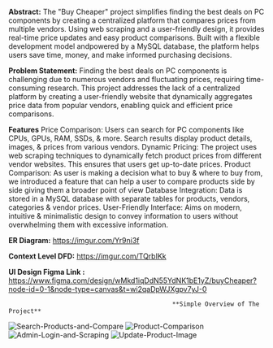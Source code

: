**Abstract:** The "Buy Cheaper" project simplifies finding the best deals on PC components by creating a centralized platform that compares prices from multiple vendors. Using web scraping and a user-friendly design, it provides real-time price updates and easy product comparisons. Built with a flexible development model andpowered by a MySQL database, the platform helps users save time, money, and make informed purchasing decisions.


**Problem Statement:** Finding the best deals on PC components is challenging due to numerous vendors and fluctuating prices, requiring time-consuming research. This project addresses the lack of a centralized platform by creating a user-friendly website that dynamically aggregates price data from popular vendors, enabling quick and efficient price comparisons.

**Features**
Price Comparison: Users can search for PC components like CPUs, GPUs, RAM, SSDs, & more. Search results display product details, images, & prices from various vendors.
Dynamic Pricing: The project uses web scraping techniques to dynamically fetch product prices from different vendor websites. This ensures that users get up-to-date prices.
Product Comparison: As user is making a decision what to buy & where to buy from, we introduced a feature that can help a user to compare products side by side giving them a broader point of view
Database Integration: Data is stored in a MySQL database with separate tables for products, vendors, categories & vendor prices. 
User-Friendly Interface: Aims on modern, intuitive & minimalistic design to convey information to users without overwhelming them with excessive information. 


**ER Diagram:** https://imgur.com/Yr9ni3f 

**Context Level DFD:** https://imgur.com/TQrbIKk


**UI Design Figma Link :** https://www.figma.com/design/wMkd1iqDdN55YdNK1bE1yZ/buyCheaper?node-id=0-1&node-type=canvas&t=wi2qaDpWJXgpv7yJ-0

                                                 **Simple Overview of The Project**
![Search-Products-and-Compare](https://github.com/user-attachments/assets/173f6589-7d9e-4d73-bc18-d4cc0f5d3b73)
![Product-Comparison](https://github.com/user-attachments/assets/0151a7e0-ae98-4494-8f1d-da7ae86f547c)
![Admin-Login-and-Scraping](https://github.com/user-attachments/assets/c3a14f7d-db56-4bee-9d99-071cc084a9c8)
![Update-Product-Image](https://github.com/user-attachments/assets/4b256f65-1a13-44e0-abc3-4fa3d437f3b8)


